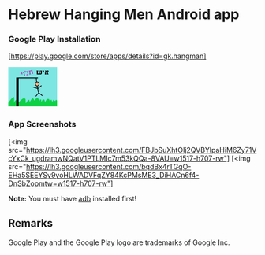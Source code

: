# Hebrew Hanging Men Android app 

### Google Play Installation 

[https://play.google.com/store/apps/details?id=gk.hangman]

[<img src="/app/src/main/res/drawable/open.jpg" 
      alt="Download from Google Play" 
      height="80">](https://play.google.com/store/apps/details?id=gk.hangman)



### App Screenshots
[<img src="https://lh3.googleusercontent.com/FBJbSuXhtOIj2QVBYlpaHiM6Zy71VcYxCk_ugdramwNQatV1PTLMIc7m53kQQa-8VAU=w1517-h707-rw"]
[<img src="https://lh3.googleusercontent.com/bqdBx4rTGqO-EHa5SEEYSy9yoHLWADVFqZY84KcPMsME3_DiHACn6f4-DnSbZopmtw=w1517-h707-rw"]

**Note:** You must have [adb](https://developer.android.com/studio/releases/platform-tools.html) installed first!

## Remarks

Google Play and the Google Play logo are trademarks of Google Inc.
